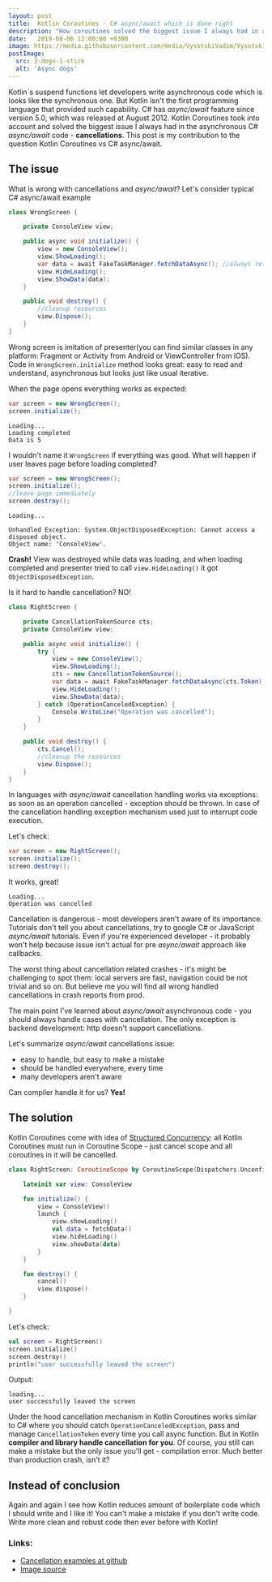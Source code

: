 ```yaml
---
layout: post
title:  Kotlin Coroutines - C# async/await which is done right
description: "How coroutines solved the biggest issue I always had in asynchronous C# code - cancellations. Kotlin Coroutines vs C# async/await."
date:   2019-08-06 12:00:00 +0300
image: https://media.githubusercontent.com/media/VysotskiVadim/VysotskiVadim.github.io/master/assets/3-dogs-1-stick.jpg
postImage:
  src: 3-dogs-1-stick
  alt: 'Async dogs'
---
```


Kotlin`s suspend functions let developers write asynchronous code which is looks like the synchronous one.
But Kotlin isn't the first programming language that provided such capability.
C# has *async/await* feature since version 5.0, which was released at August 2012.
Kotlin Coroutines took into account and solved the biggest issue I always had in the asynchronous C# *async/await* code - **cancellations**.
This post is my contribution to the question Kotlin Coroutines vs C# async/await.

## The issue

What is wrong with cancellations and *async/await*? Let's consider typical C# async/await example
```c#
class WrongScreen { 

    private ConsoleView view;

    public async void initialize() {
        view = new ConsoleView();
        view.ShowLoading();
        var data = await FakeTaskManager.fetchDataAsync(); //always returns 5
        view.HideLoading();
        view.ShowData(data);
    }

    public void destroy() {
        //cleanup resources
        view.Dispose();
    }
}
```

Wrong screen is imitation of presenter(you can find similar classes in any platform: Fragment or Activity from Android or ViewController from iOS). Code in `WrongScreen.initialize` method looks great: easy to read and understand, asynchronous but looks just like usual iterative.

When the page opens everything works as expected:
```c#
var screen = new WrongScreen();
screen.initialize();
```


```console
Loading...
Loading completed
Data is 5
```

I wouldn't name it `WrongScreen` if everything was good. What will happen if user leaves page before loading completed?

```c#
var screen = new WrongScreen();
screen.initialize();
//leave page immediately
screen.destroy();
```

```console
Loading...

Unhandled Exception: System.ObjectDisposedException: Cannot access a disposed object.
Object name: 'ConsoleView'.
```
**Crash!** View was destroyed while data was loading, and when loading completed and presenter tried to call `view.HideLoading()` it got `ObjectDisposedException`.

Is it hard to handle cancellation? NO!

```c#
class RightScreen { 

    private CancellationTokenSource cts;
    private ConsoleView view;

    public async void initialize() {
        try {
            view = new ConsoleView();
            view.ShowLoading();
            cts = new CancellationTokenSource();
            var data = await FakeTaskManager.fetchDataAsync(cts.Token);
            view.HideLoading();
            view.ShowData(data);
        } catch (OperationCanceledException) {
            Console.WriteLine("Operation was cancelled");
        }
    }

    public void destroy() {
        cts.Cancel();
        //cleanup the resources
        view.Dispose();
    }
}
```

In languages with *async/await* cancellation handling works via exceptions: as soon as an operation cancelled - exception should be thrown. In case of the cancellation handling exception mechanism used just to interrupt code execution.

Let's check:
```c#
var screen = new RightScreen();
screen.initialize();
screen.destroy();
```
It works, great!
```console
Loading...
Operation was cancelled
```

Cancellation is dangerous - most developers aren't aware of its importance. Tutorials don't tell you about cancellations, try to google C# or JavaScript *async/await* tutorials. Even if you're experienced developer - it probably won't help because issue isn't actual for pre *async/await* approach like callbacks.

The worst thing about cancellation related crashes - it's might be challenging to spot them: local servers are fast, navigation could be not trivial and so on. But believe me you will find all wrong handled cancellations in crash reports from prod.

The main point I've learned about *async/await* asynchronous code - you should always handle cases with cancellation. The only exception is backend development: http doesn't support cancellations.

Let's summarize *async/await* cancellations issue:

* easy to handle, but easy to make a mistake
* should be handled everywhere, every time
* many developers aren't aware

Can compiler handle it for us? **Yes!**

## The solution

Kotlin Coroutines come with idea of [Structured Concurrency](https://kotlinlang.org/docs/reference/coroutines/basics.html#structured-concurrency): all Kotlin Coroutines must run in Coroutine Scope - just cancel scope and all coroutines in it will be cancelled.

```kotlin
class RightScreen: CoroutineScope by CoroutineScope(Dispatchers.Unconfined) {

    lateinit var view: ConsoleView

    fun initialize() {
        view = ConsoleView()
        launch {
            view.showLoading()
            val data = fetchData()
            view.hideLoading()
            view.showData(data)
        }
    }

    fun destroy() {
        cancel()
        view.dispose()
    }

}
```
Let's check:
```kotlin
val screen = RightScreen()
screen.initialize()
screen.destroy()
println("user successfully leaved the screen")
```
Output:
```console
loading...
user successfully leaved the screen
```

Under the hood cancellation mechanism in Kotlin Coroutines works similar to C# where you should catch `OperationCanceledException`, pass and manage `CancellationToken` every time you call async function. But in Kotlin **compiler and library handle cancellation for you**. Of course, you still can make a mistake but the only issue you'll get - compilation error. Much better than production crash, isn't it?

## Instead of conclusion

Again and again I see how Kotlin reduces amount of boilerplate code which I should write and I like it! You can't make a mistake if you don't write code. Write more clean and robust code then ever before with Kotlin!

### Links:

* [Cancellation examples at github](https://github.com/VysotskiVadim/cancelations-examples)
* [Image source](https://www.reddit.com/r/photoshopbattles/comments/6yoxr4/psbattle_these_dogs_sharing_a_stick/)